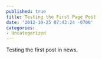 ```yaml
---
published: true
title: Testing the First Page Post
date: '2012-10-25 07:43:24 -0700'
categories:
- Uncategorized
---
```


Testing the first post in news.

